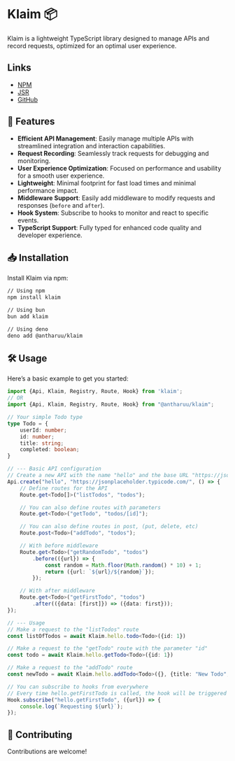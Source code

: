 # Klaim 📦

Klaim is a lightweight TypeScript library designed to manage APIs and record requests, optimized for an optimal user
experience.

## Links

- [NPM](https://www.npmjs.com/package/klaim)
- [JSR](https://jsr.io/@antharuu/klaim)
- [GitHub](https://github.com/antharuu/klaim)

## 🚀 Features

- **Efficient API Management**: Easily manage multiple APIs with streamlined integration and interaction capabilities.
- **Request Recording**: Seamlessly track requests for debugging and monitoring.
- **User Experience Optimization**: Focused on performance and usability for a smooth user experience.
- **Lightweight**: Minimal footprint for fast load times and minimal performance impact.
- **Middleware Support**: Easily add middleware to modify requests and responses (`before` and `after`).
- **Hook System**: Subscribe to hooks to monitor and react to specific events.
- **TypeScript Support**: Fully typed for enhanced code quality and developer experience.

## 📥 Installation

Install Klaim via npm:

```sh
// Using npm
npm install klaim

// Using bun
bun add klaim

// Using deno
deno add @antharuu/klaim
```

## 🛠 Usage

Here’s a basic example to get you started:

```typescript
import {Api, Klaim, Registry, Route, Hook} from 'klaim';
// OR
import {Api, Klaim, Registry, Route, Hook} from "@antharuu/klaim";

// Your simple Todo type
type Todo = {
    userId: number;
    id: number;
    title: string;
    completed: boolean;
}

// --- Basic API configuration
// Create a new API with the name "hello" and the base URL "https://jsonplaceholder.typicode.com/"
Api.create("hello", "https://jsonplaceholder.typicode.com/", () => {
    // Define routes for the API
    Route.get<Todo[]>("listTodos", "todos");

    // You can also define routes with parameters
    Route.get<Todo>("getTodo", "todos/[id]");

    // You can also define routes in post, (put, delete, etc)
    Route.post<Todo>("addTodo", "todos");

    // With before middleware
    Route.get<Todo>("getRandomTodo", "todos")
        .before(({url}) => {
            const random = Math.floor(Math.random() * 10) + 1;
            return ({url: `${url}/${random}`});
        });

    // With after middleware
    Route.get<Todo>("getFirstTodo", "todos")
        .after(({data: [first]}) => ({data: first}));
});

// --- Usage
// Make a request to the "listTodos" route
const listOfTodos = await Klaim.hello.todo<Todo>({id: 1})

// Make a request to the "getTodo" route with the parameter "id"
const todo = await Klaim.hello.getTodo<Todo>({id: 1})

// Make a request to the "addTodo" route
const newTodo = await Klaim.hello.addTodo<Todo>({}, {title: "New Todo", completed: false, userId: 1})

// You can subscribe to hooks from everywhere
// Every time hello.getFirstTodo is called, the hook will be triggered
Hook.subscribe("hello.getFirstTodo", ({url}) => {
    console.log(`Requesting ${url}`);
});
```

## 🤝 Contributing

Contributions are welcome!
